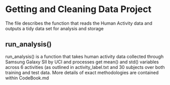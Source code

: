 # Getting and Cleaning Data Project
The file describes the function that reads the Human Activity data and outputs a tidy data set for analysis and storage

## run_analysis()
run_analysis() is a function that takes human activity data collected through Samsung Galaxy SII by UCI and processes get mean() and std() variables 
across 6 activities (as outlined in activity_label.txt and 30 subjects over both training and test data. More details of exact methodologies are contained 
within CodeBook.md

